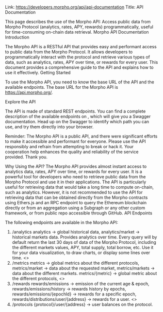 Link: https://developers.morpho.org/api/api-documentation
Title: API Documentation

This page describes the use of the Morpho API: Access public data from Morpho Protocol (analytics, rates, APY, rewards) programmatically, useful for time-consuming on-chain data retrieval.
Morpho API Documentation
​​
Introduction

The Morpho API is a RESTful API that provides easy and performant access to public data from the Morpho Protocol. It allows developers to programmatically interact with the protocol and retrieve various types of data, such as analytics, rates, APY over time, or rewards for every user. This document provides a comprehensive guide to the API and explains how to use it effectively.
Getting Started

To use the Morpho API, you need to know the base URL of the API and the available endpoints. The base URL for the Morpho API is https://api.morpho.org/.

Explore the API

The API is made of standard REST endpoints. You can find a complete description of the available endpoints on , which will give you a Swagger documentation. Head up on the Swagger to identify which path you can use, and try them directly into your browser.

Reminder:
The Morpho API is a public API, and there were significant efforts to make it accessible and performant for everyone. Please use the API responsibly and refrain from attempting to break or hack it. Your cooperation help enhances the quality and reliability of the service provided.
Thank you.

Why Using the API?
The Morpho API provides almost instant access to analytics data, rates, APY over time, or rewards for every user. It is a powerful tool for developers who need to retrieve public data from the Morpho Protocol and use it in their applications. The API is particularly useful for retrieving data that would take a long time to compute on-chain, such as analytics.
However, it is not recommended to use the API for retrieving data that can be obtained directly from the Morpho contracts using Ethers.js and an RPC endpoint to query the Ethereum blockchain directly or from an aggregation using a Subgraph or any other custom framework, or from public repo accessible through GitHub.
API Endpoints

The following endpoints are available in the Morpho API:

1. /analytics
   analytics -> global historical data,
   analytics/market -> historical markets data.
   Provides analytics over time. Every query will by default return the last 30 days of data of the Morpho Protocol, including the different markets values, APY, total supply, total borrow, etc. Use it for your data visualization, to draw charts, or display some lines over time.
   <>
2. /metrics
   metrics -> global metrics about the different protocols,
   metrics/market -> data about the requested market,
   metrics/markets -> data about the different markets.
   metrics/{metric} -> global metric about the different protocols,
   <>
3. /rewards
   rewards/emissions -> emission of the current age & epoch,
   rewards/emissions/history -> rewards history by epochs,
   rewards/emissions/{epochId} -> rewards for a specific epoch,
   rewards/distributions/user/{address} -> rewards for a user.
   <>
4. /protocols
   {protocol}/user/{address} -> user balances on the protocol.
